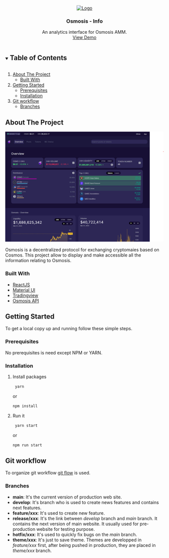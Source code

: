 <!-- PROJECT LOGO -->
<br />
<p align="center">
  <a href="https://osmosis.imperator.co/">
    <img src="public/favicon96.png" alt="Logo" width="80" height="80">
  </a>

  <h3 align="center">Osmosis - Info</h3>

  <p align="center">
    An analytics interface for Osmosis AMM.
    <br />
    <a href="https://osmosis.imperator.co/">View Demo</a>
  </p>
</p>

<!-- TABLE OF CONTENTS -->
<details open="open">
  <summary><h2 style="display: inline-block">Table of Contents</h2></summary>
  <ol>
    <li>
      <a href="#about-the-project">About The Project</a>
      <ul>
        <li><a href="#built-with">Built With</a></li>
      </ul>
    </li>
    <li>
      <a href="#getting-started">Getting Started</a>
      <ul>
        <li><a href="#prerequisites">Prerequisites</a></li>
        <li><a href="#installation">Installation</a></li>
      </ul>
    </li>
      <li>
      <a href="#git-workflow">Git workflow</a>
      <ul>
        <li><a href="#branchs">Branches</a></li>
      </ul>
      </li>
  </ol>
</details>

<!-- ABOUT THE PROJECT -->

## About The Project

[![Screenshot](./screenshot.png)](https://osmosis.imperator.co/)

Osmosis is a decentralized protocol for exchanging cryptomaies based on Cosmos.
This project allow to display and make accessible all the information relating to Osmosis.

### Built With

- [ReactJS](https://reactjs.org/)
- [Material UI](https://material-ui.com/)
- [Tradingview](https://www.tradingview.com/)
- [Osmosis API](https://api-osmosis.imperator.co/swagger/)

<!-- GETTING STARTED -->

## Getting Started

To get a local copy up and running follow these simple steps.

### Prerequisites

No prerequisites is need except NPM or YARN.

### Installation

1. Install packages

   ```sh
    yarn
   ```

   or

   ```sh
   npm install
   ```

2. Run it

   ```sh
    yarn start
   ```

   or

   ```sh
   npm run start
   ```

## Git workflow

To organize git workflow [git flow](http://danielkummer.github.io/git-flow-cheatsheet/) is used. 

### Branches
- **main**: It's the current version of production web site.
- **develop**: It's branch who is used to create news features and contains next features.
- **feature/xxx**: It's used to create new feature.
- **release/xxx**: It's the link between *develop* branch and *main* branch. It contains the next version of main website. It usually used for pre-production website for testing purpose.
- **hotfix/xxx**: It's used to quickly fix bugs on the *main* branch.
- **theme/xxx**: It's just to save theme. Themes are developped in *feature/xxx* first, after being pushed in production, they are placed in *theme/xxx* branch.